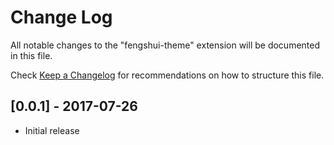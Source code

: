 # Change Log
All notable changes to the "fengshui-theme" extension will be documented in this file.

Check [Keep a Changelog](http://keepachangelog.com/) for recommendations on how to structure this file.

## [0.0.1] - 2017-07-26
- Initial release
